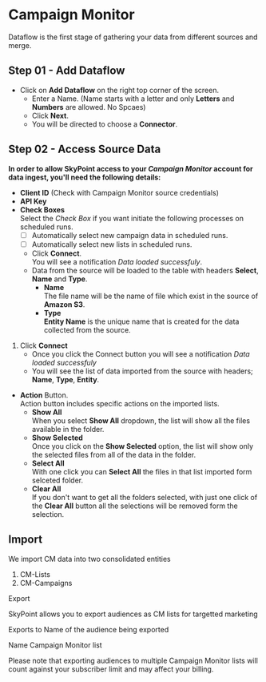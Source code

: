# Campaign Monitor

Dataflow is the first stage of gathering your data from different sources and merge.

## Step 01 - Add Dataflow

- Click on **Add Dataflow** on the right top corner of the screen.
    - Enter a Name. (Name starts with a letter and only **Letters** and **Numbers** are allowed. No Spcaes)
    - Click **Next**.
    - You will be directed to choose a **Connector**.

## Step 02 - Access Source Data
**In order to allow SkyPoint access to your _Campaign Monitor_ account for data ingest, you'll need the following details:**
- **Client ID** (Check with Campaign Monitor source credentials)
- **API Key**
- **Check Boxes**<br>
Select the _Check Box_ if you want initiate the following processes on scheduled runs.
    - [ ] Automatically select new campaign data in scheduled runs.
    - [ ] Automatically select new lists in scheduled runs.
    - Click **Connect**.<br>
    You will see a notification *Data loaded successfuly*.
    - Data from the source will be loaded to the table with headers **Select**, **Name** and **Type**.
        - **Name**<br>
        The file name will be the name of file which exist in the source of **Amazon S3**.
        - **Type**<br>
        **Entity Name** is the unique name that is created for the data collected from the source.
        

1. Click **Connect**
    - Once you click the Connect button you will see a notification *Data loaded successfuly*
    - You will see the list of data imported from the source with headers; **Name**, **Type**, **Entity**.

- **Action** Button.<br>
Action button includes specific actions on the imported lists.
    - **Show All**<br>
    When you select **Show All** dropdown, the list will show all the files available in the folder.
    - **Show Selected**<br>
    Once you click on the **Show Selected** option, the list will show only the selected files from all of the data in the folder.
    - **Select All**<br>
    With one click you can **Select All** the files in that list imported form selceted folder.
    - **Clear All**<br>
    If you don't want to get all the folders selected, with just one click of the **Clear All** button all the selections will be removed form the selection.


## Import 

We import CM data into two consolidated entities

1. CM-Lists
1. CM-Campaigns 

Export

SkyPoint allows you to export audiences as CM lists for targetted marketing 

Exports to	Name of the audience being exported

Name	Campaign Monitor list

Please note that exporting audiences to multiple Campaign Monitor lists will count against your subscriber limit and may affect your billing.

